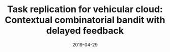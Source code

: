 ---
title: "Task replication for vehicular cloud: Contextual combinatorial bandit with delayed feedback"
collection: publications
category: 2019
date: 2019-04-29
permalink: /publication/
excerpt: '<strong><u>Lixing Chen</u></strong>, Jie Xu'
venue: 'IEEE INFOCOM 2019-IEEE Conference on Computer Communications'
paperurl: 'https://ieeexplore.ieee.org/abstract/document/8737654'
---